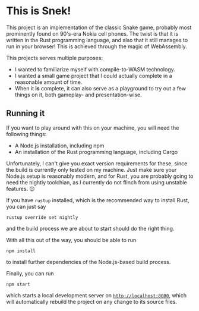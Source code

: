 This is Snek!
=============

This project is an implementation of the classic Snake game,
probably most prominently found on 90's-era Nokia cell phones.
The twist is that it is written in the Rust programming language,
and also that it still manages to run in your browser!
This is achieved through the magic of WebAssembly.

This projects serves multiple purposes:

- I wanted to familiarize myself
  with compile-to-WASM technology.
- I wanted a small game project
  that I could actually complete
  in a reasonable amount of time.
- When it **is** complete,
  it can also serve as a playground
  to try out a few things on it,
  both gameplay- and presentation-wise.

Running it
----------

If you want to play around with this on your machine,
you will need the following things:

- A Node.js installation,
  including npm
- An installation of the Rust programming language,
  including Cargo

Unfortunately, I can't give you exact version requirements for these,
since the build is currently only tested on my machine.
Just make sure your Node.js setup is reasonably modern,
and for Rust, you are probably going to need the nightly toolchian,
as I currently do not flinch from using unstable features. :wink:

If you have `rustup` installed,
which is the recommended way to install Rust,
you can just say

    rustup override set nightly

and the build process we are about to start
should do the right thing.

With all this out of the way,
you should be able to run

    npm install

to install further dependencies
of the Node.js-based build process.

Finally, you can run

    npm start

which starts a local development server
on [`http://localhost:8080`](http://localhost:8080),
which will automatically rebuild the project
on any change to its source files.
